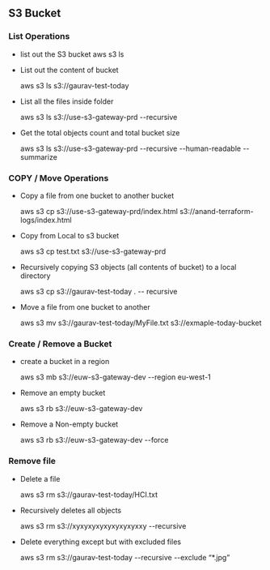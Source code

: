 ## S3 Bucket

### List Operations

- list out the S3 bucket
    aws s3 ls 
   
- List out the content of bucket 

    aws s3 ls s3://gaurav-test-today
    
- List all the files inside folder

    aws s3 ls s3://use-s3-gateway-prd --recursive
    
- Get the total objects count and total bucket size

     aws s3 ls s3://use-s3-gateway-prd --recursive --human-readable --summarize
     
     
### COPY / Move Operations

 - Copy a file from one bucket to another bucket

    aws s3 cp s3://use-s3-gateway-prd/index.html s3://anand-terraform-logs/index.html
    
 - Copy from Local to s3 bucket

    aws s3 cp test.txt s3://use-s3-gateway-prd
    
 - Recursively copying S3 objects (all contents of bucket) to a local directory
 
    aws s3 cp s3://gaurav-test-today . -- recursive

 - Move a file from one bucket to another

    aws s3 mv s3://gaurav-test-today/MyFile.txt s3://exmaple-today-bucket
    
    
### Create / Remove a Bucket

 - create a bucket in a region
    
    aws s3 mb s3://euw-s3-gateway-dev --region eu-west-1
    
 - Remove an empty bucket

    aws s3 rb s3://euw-s3-gateway-dev
    
 -  Remove a Non-empty bucket
 
    aws s3 rb s3://euw-s3-gateway-dev --force
    
### Remove file

 - Delete a file
    
    aws s3 rm s3://gaurav-test-today/HCI.txt
    
 - Recursively deletes all objects

    aws s3 rm s3://xyxyxyxyxyxyxyxyxxy --recursive
    
 - Delete everything except but with excluded files

    aws s3 rm s3://gaurav-test-today --recursive --exclude “*.jpg”

    
